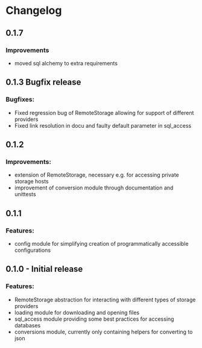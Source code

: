 # Changelog

## 0.1.7

### Improvements
- moved sql alchemy to extra requirements


## 0.1.3 Bugfix release

### Bugfixes:
- Fixed regression bug of RemoteStorage allowing for support of different providers
- Fixed link resolution in docu and faulty default parameter in sql_access

## 0.1.2

### Improvements:
- extension of RemoteStorage, necessary e.g. for accessing private storage hosts
- improvement of conversion module through documentation and unittests


## 0.1.1

### Features:
- config module for simplifying creation of programmatically accessible configurations


## 0.1.0 - Initial release

### Features:

- RemoteStorage abstraction for interacting with different types of storage providers
- loading module for downloading and opening files
- sql_access module providing some best practices for accessing databases
- conversions module, currently only containing helpers for converting to json

